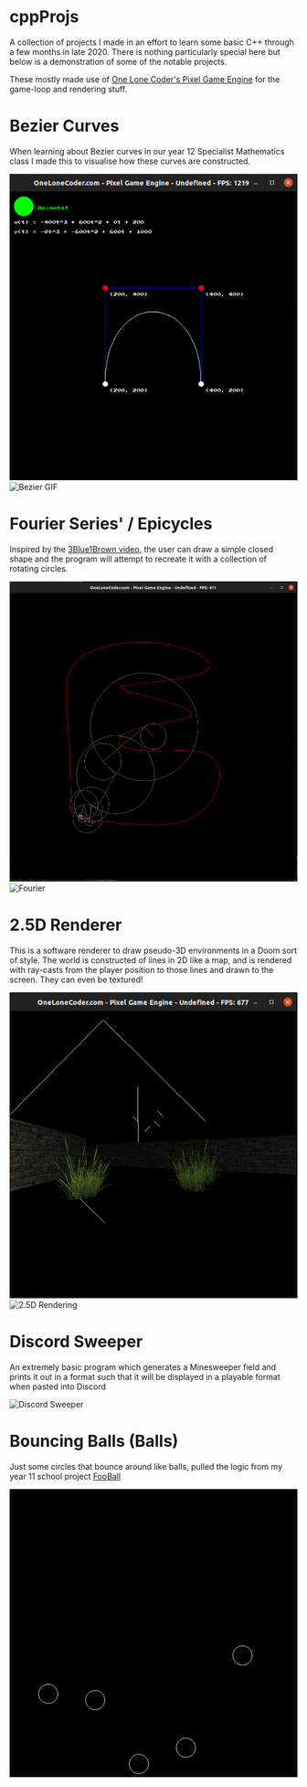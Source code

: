 # cppProjs

A collection of projects I made in an effort to learn some basic C++ through a few months in late 2020.
There is nothing particularly special here but below is a demonstration of some of the notable projects.

These mostly made use of [One Lone Coder's Pixel Game Engine](https://github.com/OneLoneCoder/olcPixelGameEngine) for the game-loop and rendering stuff.

# Bezier Curves

When learning about Bezier curves in our year 12 Specialist Mathematics class I made this to visualise how these curves are constructed.

![Bezier](recording/Bezier.png)
![Bezier GIF](recording/Bezier.gif)

# Fourier Series' / Epicycles

Inspired by the [3Blue1Brown video](https://www.youtube.com/watch?v=r6sGWTCMz2k&t=1213s&ab_channel=3Blue1Brown), the user can draw a simple closed shape and the program will attempt to recreate it with a collection of rotating circles.

![Fourier](recording/Epicycles.png)
![Fourier](recording/Epicycles.gif)

# 2.5D Renderer

This is a software renderer to draw pseudo-3D environments in a Doom sort of style. The world is constructed of lines in 2D like a map, and is rendered with ray-casts from the player position to those lines and drawn to the screen. They can even be textured!

![2.5D Rendering](recording/2.5_Rendering.png)
![2.5D Rendering](recording/2.5D_Rendering.gif)

# Discord Sweeper

An extremely basic program which generates a Minesweeper field and prints it out in a format such that it will be displayed in a playable format when pasted into Discord

![Discord Sweeper](recording/Discord_Sweeper.gif)

# Bouncing Balls (Balls)

Just some circles that bounce around like balls, pulled the logic from my year 11 school project [FooBall](https://github.com/Googe14/FooBall)

![Balls GIF](recording/Bouncy_Balls.gif)
